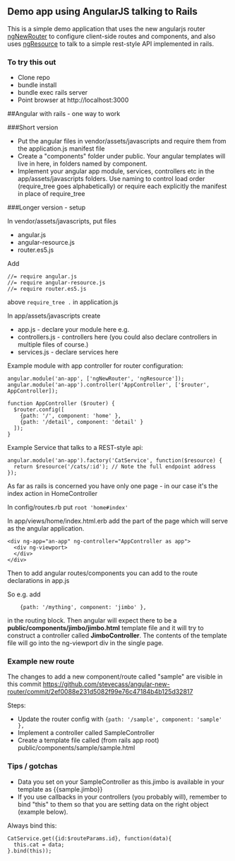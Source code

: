 ## Demo app using AngularJS talking to Rails
This is a simple demo application that uses the new angularjs router [ngNewRouter](http://angular.github.io/router/getting-started) to configure client-side routes and components, and also uses [ngResource](https://docs.angularjs.org/api/ngResource/service/$resource) to talk to a simple rest-style API implemented in rails.

### To try this out
* Clone repo
* bundle install
* bundle exec rails server
* Point browser at http://localhost:3000


##Angular with rails - one way to work

###Short version
* Put the angular files in vendor/assets/javascripts and require them from the application.js manifest file
* Create a "components" folder under public. Your angular templates will live in here, in folders named by component.
* Implement your angular app module, services, controllers etc in the app/assets/javascripts folders. Use naming to control load order (require_tree goes alphabetically) or require each explicitly the manifest in place of require_tree

###Longer version - setup

In vendor/assets/javascripts, put files
* angular.js
* angular-resource.js
* router.es5.js 

Add 
```
//= require angular.js
//= require angular-resource.js
//= require router.es5.js
```

above ```require_tree .``` in application.js

In app/assets/javascripts create
* app.js - declare your module here e.g.
* controllers.js - controllers here (you could also declare controllers in multiple files of course.)
* services.js - declare services here

Example module with app controller for router configuration:
```
angular.module('an-app', ['ngNewRouter', 'ngResource']);
angular.module('an-app').controller('AppController', ['$router', AppController]);

function AppController ($router) {
  $router.config([
    {path: '/', component: 'home' },
    {path: '/detail', component: 'detail' }
  ]);
}
```

Example Service that talks to a REST-style api:
```
angular.module('an-app').factory('CatService', function($resource) {
  return $resource('/cats/:id'); // Note the full endpoint address
});
```


As far as rails is concerned you have only one page - in our case it's the index action in HomeController

In config/routes.rb put 
```root 'home#index'```

In app/views/home/index.html.erb add the part of the page which will serve as the angular application. 
```
<div ng-app="an-app" ng-controller="AppController as app">
  <div ng-viewport>
  </div>
</div>
```


Then to add angular routes/components you can add to the route declarations in app.js

So e.g. add
```
    {path: '/mything', component: 'jimbo' },
```
in the routing block. Then angular will expect there to be a **public/components/jimbo/jimbo.html** template file and it will try to construct a controller called **JimboController**. The contents of the template file will go into the ng-viewport div in the single page.

### Example new route
The changes to add a new component/route called "sample" are visible in this commit https://github.com/stevecass/angular-new-router/commit/2ef0088e231d5082f99e76c47184b4b125d32817

Steps:
* Update the router config with ```{path: '/sample', component: 'sample' },```
* Implement a controller called SampleController
* Create a template file called (from rails app root) public/components/sample/sample.html

### Tips / gotchas
* Data you set on your SampleController as this.jimbo is available in your template as {{sample.jimbo}}
* If you use callbacks in your controllers (you probably will), remember to bind "this" to them so that you are setting data on the right object (example below).

Always bind this:
```
CatService.get({id:$routeParams.id}, function(data){
  this.cat = data;
}.bind(this));
```
